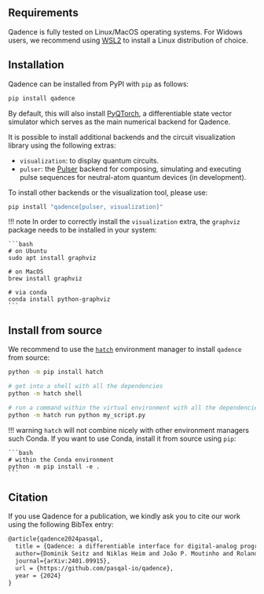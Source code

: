## Requirements

Qadence is fully tested on Linux/MacOS operating systems. For Widows users, we recommend using [WSL2](https://learn.microsoft.com/en-us/windows/wsl/about) to install a Linux distribution of choice.

## Installation

Qadence can be installed from PyPI with `pip` as follows:

```bash
pip install qadence
```

By default, this will also install [PyQTorch](https://github.com/pasqal-io/pyqtorch), a differentiable state vector simulator which serves as the main numerical backend for Qadence.

It is possible to install additional backends and the circuit visualization library using the following extras:

* `visualization`: to display quantum circuits.
* `pulser`: the [Pulser](https://github.com/pasqal-io/Pulser) backend for composing, simulating and executing pulse sequences for neutral-atom quantum devices (in development).

To install other backends or the visualization tool, please use:

```bash
pip install "qadence[pulser, visualization]"
```

!!! note
    In order to correctly install the `visualization` extra, the `graphviz` package needs to be installed
    in your system:

    ```bash
    # on Ubuntu
    sudo apt install graphviz

    # on MacOS
    brew install graphviz

    # via conda
    conda install python-graphviz
    ```

## Install from source

We recommend to use the [`hatch`](https://hatch.pypa.io/latest/) environment manager to install `qadence` from source:

```bash
python -m pip install hatch

# get into a shell with all the dependencies
python -m hatch shell

# run a command within the virtual environment with all the dependencies
python -m hatch run python my_script.py
```

!!! warning
    `hatch` will not combine nicely with other environment managers such Conda. If you want to use Conda,
    install it from source using `pip`:

    ```bash
    # within the Conda environment
    python -m pip install -e .
    ```

## Citation

If you use Qadence for a publication, we kindly ask you to cite our work using the following BibTex entry:

```latex
@article{qadence2024pasqal,
  title = {Qadence: a differentiable interface for digital-analog programs.},
  author={Dominik Seitz and Niklas Heim and João P. Moutinho and Roland Guichard and Vytautas Abramavicius and Aleksander Wennersteen and Gert-Jan Both and Anton Quelle and Caroline de Groot and Gergana V. Velikova and Vincent E. Elfving and Mario Dagrada},
  journal={arXiv:2401.09915},
  url = {https://github.com/pasqal-io/qadence},
  year = {2024}
}
```
